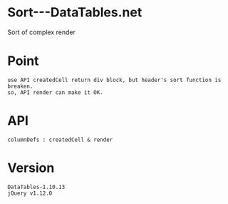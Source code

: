 # Sort---DataTables.net
Sort of complex render

# Point
    use API createdCell return div block, but header's sort function is breaken.
    so, API render can make it OK.
# API
    columnDefs : createdCell & render
# Version
    DataTables-1.10.13
    jQuery v1.12.0


